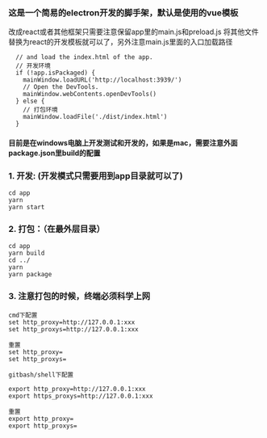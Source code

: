 ### 这是一个简易的electron开发的脚手架，默认是使用的vue模板
改成react或者其他框架只需要注意保留app里的main.js和preload.js 将其他文件替换为react的开发模板就可以了，另外注意main.js里面的入口加载路径
```
  // and load the index.html of the app.
  // 开发环境
  if (!app.isPackaged) {
    mainWindow.loadURL('http://localhost:3939/')
    // Open the DevTools.
    mainWindow.webContents.openDevTools()
  } else {
    // 打包环境
    mainWindow.loadFile('./dist/index.html')
  }

```
#### 目前是在windows电脑上开发测试和开发的，如果是mac，需要注意外面package.json里build的配置

### 1. 开发: (开发模式只需要用到app目录就可以了)
```
cd app
yarn 
yarn start
```

### 2. 打包：（在最外层目录）
```
cd app
yarn build
cd ../
yarn 
yarn package
```
### 3. 注意打包的时候，终端必须科学上网
```
cmd下配置
set http_proxy=http://127.0.0.1:xxx
set http_proxys=http://127.0.0.1:xxx

重置
set http_proxy=
set http_proxys=

gitbash/shell下配置

export http_proxy=http://127.0.0.1:xxx
export https_proxys=http://127.0.0.1:xxx

重置
export http_proxy=
export http_proxys=

```
